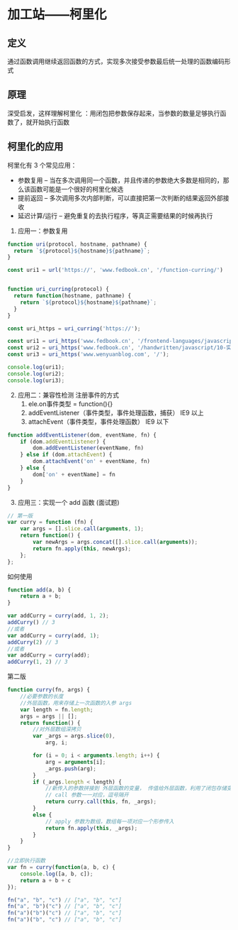 # 加工站——柯里化

## 定义
通过函数调用继续返回函数的方式，实现多次接受参数最后统一处理的函数编码形式

## 原理
深受启发，这样理解柯里化 ：用闭包把参数保存起来，当参数的数量足够执行函数了，就开始执行函数



## 柯里化的应用
柯里化有 3 个常见应用：

* 参数复用 – 当在多次调用同一个函数，并且传递的参数绝大多数是相同的，那么该函数可能是一个很好的柯里化候选
* 提前返回 – 多次调用多次内部判断，可以直接把第一次判断的结果返回外部接收
* 延迟计算/运行 – 避免重复的去执行程序，等真正需要结果的时候再执行

1. 应用一：参数复用
```js
function uri(protocol, hostname, pathname) {
  return `${protocol}${hostname}${pathname}`;
}

const uri1 = url('https://', 'www.fedbook.cn', '/function-curring/')


function uri_curring(protocol) {
  return function(hostname, pathname) {
    return `${protocol}${hostname}${pathname}`; 
  }
}

const uri_https = uri_curring('https://');

const uri1 = uri_https('www.fedbook.cn', '/frontend-languages/javascript/function-currying/');
const uri2 = uri_https('www.fedbook.cn', '/handwritten/javascript/10-实现bind方法/');
const uri3 = uri_https('www.wenyuanblog.com', '/');

console.log(uri1);
console.log(uri2);
console.log(uri3);
```


2. 应用二：兼容性检测
注册事件的方式
   1. ele.on事件类型 = function(){} 
   2. addEventListener（事件类型，事件处理函数，捕获） IE9 以上
   3. attachEvent（事件类型，事件处理函数）  IE9 以下

```js
function addEventListener(dom, eventName, fn) {
    if (dom.addEventListener) {
        dom.addEventListener(eventName, fn)
    } else if (dom.attachEvent) {
        dom.attachEvent('on' + eventName, fn)
    } else {
        dom['on' + eventName] = fn
    }
}
```


3. 应用三：实现一个 add 函数 (面试题)

```js 
// 第一版
var curry = function (fn) {
    var args = [].slice.call(arguments, 1);
    return function() {
        var newArgs = args.concat([].slice.call(arguments));
        return fn.apply(this, newArgs);
    };
};
```
如何使用
```js
function add(a, b) {
    return a + b;
}

var addCurry = curry(add, 1, 2);
addCurry() // 3
//或者
var addCurry = curry(add, 1);
addCurry(2) // 3
//或者
var addCurry = curry(add);
addCurry(1, 2) // 3
```
第二版
```js
function curry(fn, args) {
    //必要参数的长度
    //外层函数，用来存储上一次函数的入参 args
    var length = fn.length;
    args = args || [];
    return function() {
        //对外层数组深拷贝
        var _args = args.slice(0),
            arg, i;

        for (i = 0; i < arguments.length; i++) {
            arg = arguments[i];
            _args.push(arg);
        }
        if (_args.length < length) {
            //新传入的参数拼接到 外层函数的变量， 传值给外层函数，利用了闭包存储变量
            // call 参数一一对应，逗号隔开
            return curry.call(this, fn, _args);
        }
        else {
            // apply 参数为数组，数组每一项对应一个形参传入
            return fn.apply(this, _args);
        }
    }
}

//立即执行函数
var fn = curry(function(a, b, c) {
    console.log([a, b, c]);
    return a + b + c
});

fn("a", "b", "c") // ["a", "b", "c"]
fn("a", "b")("c") // ["a", "b", "c"]
fn("a")("b")("c") // ["a", "b", "c"]
fn("a")("b", "c") // ["a", "b", "c"]
```